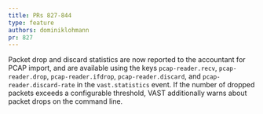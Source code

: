 ```yaml
---
title: PRs 827-844
type: feature
authors: dominiklohmann
pr: 827
---
```


Packet drop and discard statistics are now reported to the accountant for PCAP
import, and are available using the keys `pcap-reader.recv`, `pcap-reader.drop`,
`pcap-reader.ifdrop`, `pcap-reader.discard`, and `pcap-reader.discard-rate` in
the `vast.statistics` event. If the number of dropped packets exceeds a
configurable threshold, VAST additionally warns about packet drops on the
command line.
